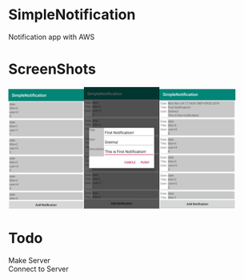# SimpleNotification
Notification app  with AWS   
# ScreenShots  
<img src="./img/main.jpg" width="30%" height="30%"><img src="./img/add.jpg" width="30%" height="30%"><img src="./img/addComp.jpg" width="30%" height="30%">    
# Todo  
Make Server  
Connect to Server  
